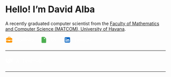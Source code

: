 # Hello! I’m David Alba

A recently graduated computer scientist from the [Faculty of Mathematics and Computer Science (MATCOM), University of Havana](https://github.com/matcom/).


  <div style="display: flex; gap: 20px; margin-bottom: 20px;">
    <a href="#" style="display: flex; align-items: center; gap: 10px; color: #fff; text-decoration: none;">
      <svg xmlns="http://www.w3.org/2000/svg" viewBox="0 0 640 640" style="width: 24px; height: 24px;"><!--!Font Awesome Free 7.0.0 by @fontawesome - https://fontawesome.com License - https://fontawesome.com/license/free Copyright 2025 Fonticons, Inc.--><path fill="#ff9800" d="M264 112L376 112C380.4 112 384 115.6 384 120L384 160L256 160L256 120C256 115.6 259.6 112 264 112zM208 120L208 160L128 160C92.7 160 64 188.7 64 224L64 320L576 320L576 224C576 188.7 547.3 160 512 160L432 160L432 120C432 89.1 406.9 64 376 64L264 64C233.1 64 208 89.1 208 120zM576 368L384 368L384 384C384 401.7 369.7 416 352 416L288 416C270.3 416 256 401.7 256 384L256 368L64 368L64 480C64 515.3 92.7 544 128 544L512 544C547.3 544 576 515.3 576 480L576 368z"/></svg>
      Portfolio
    </a>
    <a href="#" style="display: flex; align-items: center; gap: 10px; color: #fff; text-decoration: none;">
      <svg xmlns="http://www.w3.org/2000/svg" viewBox="0 0 640 640" style="width: 24px; height: 24px;"><!--!Font Awesome Free 7.0.0 by @fontawesome - https://fontawesome.com License - https://fontawesome.com/license/free Copyright 2025 Fonticons, Inc.--><path fill="#4caf50" d="M192 64C156.7 64 128 92.7 128 128L128 512C128 547.3 156.7 576 192 576L448 576C483.3 576 512 547.3 512 512L512 234.5C512 217.5 505.3 201.2 493.3 189.2L386.7 82.7C374.7 70.7 358.5 64 341.5 64L192 64zM453.5 240L360 240C346.7 240 336 229.3 336 216L336 122.5L453.5 240z"/></svg>
      CV
    </a>
    <a href="#" style="display: flex; align-items: center; gap: 10px; color: #fff; text-decoration: none;">
      <svg xmlns="http://www.w3.org/2000/svg" viewBox="0 0 640 640" style="width: 24px; height: 24px;"><!--!Font Awesome Free 7.0.0 by @fontawesome - https://fontawesome.com License - https://fontawesome.com/license/free Copyright 2025 Fonticons, Inc.--><path fill="#0a66c2" d="M160 96C124.7 96 96 124.7 96 160L96 480C96 515.3 124.7 544 160 544L480 544C515.3 544 544 515.3 544 480L544 160C544 124.7 515.3 96 480 96L160 96zM165 266.2L231.5 266.2L231.5 480L165 480L165 266.2zM236.7 198.5C236.7 219.8 219.5 237 198.2 237C176.9 237 159.7 219.8 159.7 198.5C159.7 177.2 176.9 160 198.2 160C219.5 160 236.7 177.2 236.7 198.5zM413.9 480L413.9 376C413.9 351.2 413.4 319.3 379.4 319.3C344.8 319.3 339.5 346.3 339.5 374.2L339.5 480L273.1 480L273.1 266.2L336.8 266.2L336.8 295.4L337.7 295.4C346.6 278.6 368.3 260.9 400.6 260.9C467.8 260.9 480.3 305.2 480.3 362.8L480.3 480L413.9 480z"/></svg>
      LinkedIn
    </a>
  </div>

  <hr style="border: none; border-top: 1px solid #fff; margin: 20px 0;">

  <div style="display: flex; gap: 20px; margin-bottom: 20px;">
    <a href="#" style="display: flex; align-items: center; gap: 10px; color: #fff; text-decoration: none;">
      <svg xmlns="http://www.w3.org/2000/svg" viewBox="0 0 640 640"  style="width: 24px; height: 24px;"><!--!Font Awesome Free 7.0.0 by @fontawesome - https://fontawesome.com License - https://fontawesome.com/license/free Copyright 2025 Fonticons, Inc.--><path fill="#ffffff" d="M300.9 149.2L184.3 278.8C179.7 283.9 179.9 291.8 184.8 296.7C215.3 327.2 264.8 327.2 295.3 296.7L327.1 264.9C331.3 260.7 336.6 258.4 342 258C348.8 257.4 355.8 259.7 361 264.9L537.6 440L608 384L608 96L496 160L472.2 144.1C456.4 133.6 437.9 128 418.9 128L348.5 128C347.4 128 346.2 128 345.1 128.1C328.2 129 312.3 136.6 300.9 149.2zM148.6 246.7L255.4 128L215.8 128C190.3 128 165.9 138.1 147.9 156.1L144 160L32 96L32 384L188.4 514.3C211.4 533.5 240.4 544 270.3 544L286 544L279 537C269.6 527.6 269.6 512.4 279 503.1C288.4 493.8 303.6 493.7 312.9 503.1L353.9 544.1L362.9 544.1C382 544.1 400.7 539.8 417.7 531.8L391 505C381.6 495.6 381.6 480.4 391 471.1C400.4 461.8 415.6 461.7 424.9 471.1L456.9 503.1L474.4 485.6C483.3 476.7 485.9 463.8 482 452.5L344.1 315.7L329.2 330.6C279.9 379.9 200.1 379.9 150.8 330.6C127.8 307.6 126.9 270.7 148.6 246.6z"/></svg>
      A Handshake
    </a>
  </div>
  <hr style="border: none; border-top: 1px solid #fff; margin: 20px 0;">
